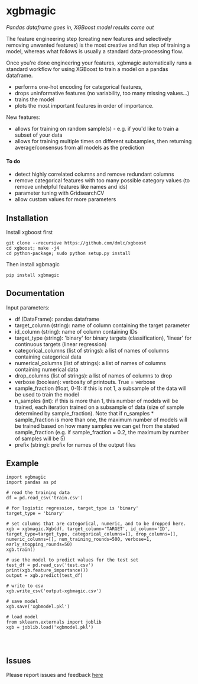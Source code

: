# xgbmagic
*Pandas dataframe goes in, XGBoost model results come out*

The feature engineering step (creating new features and selectively removing unwanted features) is the most creative and fun step of training a model, whereas what follows is usually a standard data-processing flow.

Once you're done engineering your features, xgbmagic automatically runs a standard workflow for using XGBoost to train a model on a pandas dataframe.
- performs one-hot encoding for categorical features, 
- drops uninformative features (no variability, too many missing values...)
- trains the model
- plots the most important features in order of importance.

New features:
- allows for training on random sample(s) - e.g. if you'd like to train a subset of your data
- allows for training multiple times on different subsamples, then returning average/consensus from all models as the prediction

#### To do
- detect highly correlated columns and remove redundant columns
- remove categorical features with too many possible category values (to remove unhelpful features like names and ids)
- parameter tuning with GridsearchCV
- allow custom values for more parameters

## Installation
Install xgboost first
```
git clone --recursive https://github.com/dmlc/xgboost
cd xgboost; make -j4
cd python-package; sudo python setup.py install
```
Then install xgbmagic
```
pip install xgbmagic
```

## Documentation
Input parameters:
* df (DataFrame): pandas dataframe
* target_column (string): name of column containing the target parameter
* id_column (string): name of column containing IDs
* target_type (string): 'binary' for binary targets (classification), 'linear' for continuous targets (linear regression)
* categorical_columns (list of strings): a list of names of columns containing categorical data
* numerical_columns (list of strings): a list of names of columns containing numerical data
* drop_columns (list of strings): a list of names of columns to drop
* verbose (boolean): verbosity of printouts. True = verbose
* sample_fraction (float, 0-1): if this is not 1, a subsample of the data will be used to train the model
* n_samples (int): if this is more than 1, this number of models will be trained, each iteration trained on a subsample of data (size of sample determined by sample_fraction). Note that if n_samples * sample_fraction is more than one, the maximum number of models will be trained based on how many samples we can get from the stated sample_fraction (e.g. if sample_fraction = 0.2, the maximum by number of samples will be 5)
* prefix (string): prefix for names of the output files


## Example
```
import xgbmagic
import pandas as pd

# read the training data
df = pd.read_csv('train.csv')

# for logistic regression, target_type is 'binary'
target_type = 'binary'

# set columns that are categorical, numeric, and to be dropped here.
xgb = xgbmagic.Xgb(df, target_column='TARGET', id_column='ID', target_type=target_type, categorical_columns=[], drop_columns=[], numeric_columns=[], num_training_rounds=500, verbose=1, early_stopping_rounds=50)
xgb.train()

# use the model to predict values for the test set
test_df = pd.read_csv('test.csv')
print(xgb.feature_importance())
output = xgb.predict(test_df)

# write to csv
xgb.write_csv('output-xgbmagic.csv')

# save model
xgb.save('xgbmodel.pkl')

# load model
from sklearn.externals import joblib
xgb = joblib.load('xgbmodel.pkl')




```

## Issues
Please report issues and feedback [here](https://github.com/mirri66/xgbmagic/issues)

